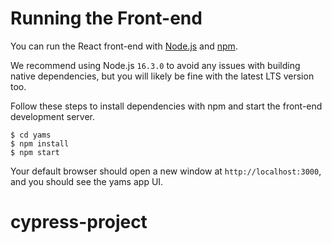 # Running the Front-end

You can run the React front-end with [Node.js](https://nodejs.org/) and [npm](https://www.npmjs.com/).

We recommend using Node.js `16.3.0` to avoid any issues with building native
dependencies, but you will likely be fine with the latest LTS version too.

Follow these steps to install dependencies with npm and start the front-end
development server.

```
$ cd yams
$ npm install
$ npm start
```

Your default browser should open a new window at `http://localhost:3000`, and
you should see the yams app UI.
# cypress-project
